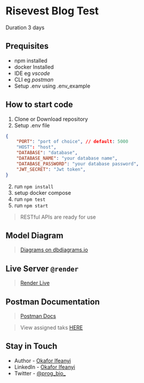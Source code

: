 # Risevest Blog Test
Duration 3 days

## Prequisites
-   npm installed
-   docker Installed
-   IDE eg _vscode_
-   CLI eg _postman_
-   Setup .env using .env_example

## How to start code
1.  Clone or Download repository
2.  Setup .env file
```json
{
    "PORT": "port of choice", // default: 5000
    "HOST": "host",
    "DATABASE": "database",
    "DATABASE_NAME": "your database name",
    "DATABASE_PASSWORD": "your database password",
    "JWT_SECRET": "Jwt token",
}
```
2.  run `npm install`
3.  setup docker compose
4.  run `npm test`
5.  run `npm start`
>   RESTful APIs are ready for use

## Model Diagram
>   [Diagrams on dbdiagrams.io](https://dbdiagram.io/d/64e64cd902bd1c4a5e4a24e0)

## Live Server `@render`
>   [Render Live](https://risevest-t0qe.onrender.com)

## Postman Documentation
>   [Postman Docs](https://documenter.getpostman.com/view/19026826/2s9Y5YRN6k)

> View assigned taks [HERE](https://github.com/risevest/senior-backend-test)

## Stay in Touch
- Author - [Okafor Ifeanyi](https://github.com/Okafor-Ifeanyi)
- LinkedIn - [Okafor Ifeanyi](https://www.linkedin.com/in/ifeanyi-okafor-b26bb6244)
- Twitter - [@prog_bio_](https://twitter.com/prog_bio_)
